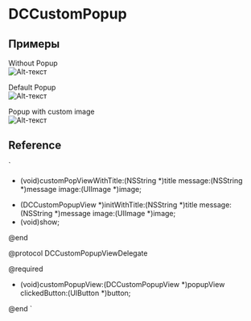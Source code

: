 DCCustomPopup
=============

Примеры
-------------

Without Popup<br>
![Alt-текст](https://dl.dropboxusercontent.com/u/52966385/GitHub/DCCustomPopup/iOS%20Simulator%20Screen%20shot%2016.06.2013%2C%2020.40.25.png "Какой-то Текст")

Default Popup<br>
![Alt-текст](https://dl.dropboxusercontent.com/u/52966385/GitHub/DCCustomPopup/iOS%20Simulator%20Screen%20shot%2016.06.2013%2C%2020.40.28.png "Какой-то Текст")

Popup with custom image <br>
![Alt-текст](https://dl.dropboxusercontent.com/u/52966385/GitHub/DCCustomPopup/iOS%20Simulator%20Screen%20shot%2016.06.2013%2C%2020.40.40.png "Какой-то Текст")

Reference
------------

`
+ (void)customPopViewWithTitle:(NSString *)title message:(NSString *)message image:(UIImage *)image;
- (DCCustomPopupView *)initWithTitle:(NSString *)title message:(NSString *)message image:(UIImage *)image;
- (void)show;

@end


@protocol DCCustomPopupViewDelegate <NSObject>

@required

- (void)customPopupView:(DCCustomPopupView *)popupView clickedButton:(UIButton *)button;

@end
`
